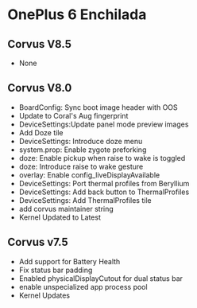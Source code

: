 # OnePlus 6 Enchilada

## Corvus V8.5

- None

## Corvus V8.0

- BoardConfig: Sync boot image header with OOS
- Update to Coral's Aug fingerprint
- DeviceSettings:Update panel mode preview images
- Add Doze tile
- DeviceSettings: Introduce doze menu 
- system.prop: Enable zygote preforking
- doze: Enable pickup when raise to wake is toggled
- doze: Introduce raise to wake gesture 
- overlay: Enable config_liveDisplayAvailable
- DeviceSettings: Port thermal profiles from Beryllium 
- DeviceSettings: Add back button to ThermalProfiles 
- DeviceSettings: Add ThermalProfiles tile 
- add corvus maintainer string
- Kernel Updated to Latest

## Corvus v7.5

- Add support for Battery Health
- Fix status bar padding
- Enabled physicalDisplayCutout for dual status bar
- enable unspecialized app process pool
- Kernel Updates
